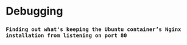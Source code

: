 #  Debugging

### `Finding out what's keeping the Ubuntu container’s Nginx installation from listening on port 80`